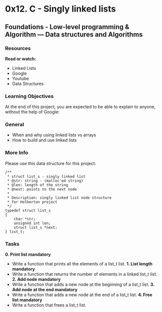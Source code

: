 # 0x12. C - Singly linked lists
## Foundations - Low-level programming & Algorithm ― Data structures and Algorithms

### Resources
**Read or watch:**

- Linked Lists
- Google
- Youtube
- Data Structures

### Learning Objectives
At the end of this project, you are expected to be able to explain to anyone, without the help of Google:

### General
- When and why using linked lists vs arrays
- How to build and use linked lists

### More Info
Please use this data structure for this project:

```
/**
 * struct list_s - singly linked list
 * @str: string - (malloc'ed string)
 * @len: length of the string
 * @next: points to the next node
 *
 * Description: singly linked list node structure
 * for Holberton project
 */
typedef struct list_s
{
	char *str;
	unsigned int len;
	struct list_s *next;
} list_t;
```
### Tasks
**0. Print list mandatory**
- Write a function that prints all the elements of a list_t list.
**1. List length mandatory**
- Write a function that returns the number of elements in a linked list_t list.
**2. Add node mandatory**
- Write a function that adds a new node at the beginning of a list_t list.
**3. Add node at the end mandatory**
- Write a function that adds a new node at the end of a list_t list.
**4. Free list mandatory**
- Write a function that frees a list_t list.

